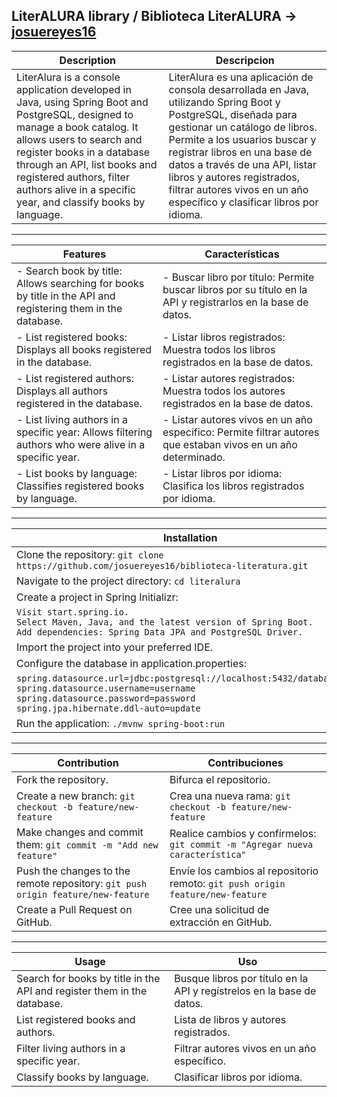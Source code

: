 
## LiterALURA library / Biblioteca LiterALURA → [josuereyes16](https://github.com/josuereyes16)

| Description | Descripcion |
|---------|---------|
| LiterAlura is a console application developed in Java, using Spring Boot and PostgreSQL, designed to manage a book catalog. It allows users to search and register books in a database through an API, list books and registered authors, filter authors alive in a specific year, and classify books by language. | LiterAlura es una aplicación de consola desarrollada en Java, utilizando Spring Boot y PostgreSQL, diseñada para gestionar un catálogo de libros. Permite a los usuarios buscar y registrar libros en una base de datos a través de una API, listar libros y autores registrados, filtrar autores vivos en un año específico y clasificar libros por idioma.|

---

| Features                                                                                                     | Características                                                                                               |
|--------------------------------------------------------------------------------------------------------------|---------------------------------------------------------------------------------------------------------------|
| - Search book by title: Allows searching for books by title in the API and registering them in the database. | - Buscar libro por título: Permite buscar libros por su título en la API y registrarlos en la base de datos.  
| - List registered books: Displays all books registered in the database.                                      | - Listar libros registrados: Muestra todos los libros registrados en la base de datos.                        
| - List registered authors: Displays all authors registered in the database.                                  | - Listar autores registrados: Muestra todos los autores registrados en la base de datos.                      
| - List living authors in a specific year: Allows filtering authors who were alive in a specific year.        | - Listar autores vivos en un año específico: Permite filtrar autores que estaban vivos en un año determinado. 
| - List books by language: Classifies registered books by language.                                           | - Listar libros por idioma: Clasifica los libros registrados por idioma.                                      


---

| Installation | Instalación |
|---------|---------|
| Clone the repository: `git clone https://github.com/josuereyes16/biblioteca-literatura.git` | Clonar el repositorio: `git clone https://github.com/josuereyes16/biblioteca-literatura.git`|
| Navigate to the project directory: `cd literalura` | Navegue al directorio del proyecto: `cd literalura`|
|Create a project in Spring Initializr: | Crear un proyecto en Spring Initializr:
| `Visit start.spring.io.` <br> `Select Maven, Java, and the latest version of Spring Boot.` <br> `Add dependencies: Spring Data JPA and PostgreSQL Driver.` | `Visite start.spring.io.` <br> `Seleccione Maven, Java y la última versión de Spring Boot.` <br> `Agregue dependencias: Spring Data JPA y el controlador PostgreSQL.`
| Import the project into your preferred IDE. | Importe el proyecto a su IDE preferido.
| Configure the database in application.properties: | Configure la base de datos en application.properties:
| `spring.datasource.url=jdbc:postgresql://localhost:5432/database_name` <br> `spring.datasource.username=username` <br> `spring.datasource.password=password` <br>  `spring.jpa.hibernate.ddl-auto=update`  | `spring.datasource.url=jdbc:postgresql://localhost:5432/database_name` <br> `spring.datasource.username=nombre de usuario` <br> `spring.datasource.password=contraseña` <br> `spring.jpa .hibernate.ddl-auto=actualizar`                       
| Run the application: `./mvnw spring-boot:run` | Ejecute la aplicación: `./mvnw spring-boot:run`

---

| Contribution | Contribuciones |
|---------|---------|
| Fork the repository. | Bifurca el repositorio. |
| Create a new branch: `git checkout -b feature/new-feature` |  Crea una nueva rama: `git checkout -b feature/new-feature` |
| Make changes and commit them: `git commit -m "Add new feature"` |  Realice cambios y confírmelos: `git commit -m "Agregar nueva característica"` |
| Push the changes to the remote repository: `git push origin feature/new-feature` |  Envíe los cambios al repositorio remoto: `git push origin feature/new-feature` |
| Create a Pull Request on GitHub. |Cree una solicitud de extracción en GitHub. |

----

| Usage | Uso |
|---------|---------|
| Search for books by title in the API and register them in the database. | Busque libros por título en la API y regístrelos en la base de datos. |
| List registered books and authors.  | Lista de libros y autores registrados. |
| Filter living authors in a specific year.  | Filtrar autores vivos en un año específico. |
| Classify books by language. | Clasificar libros por idioma.  | 

